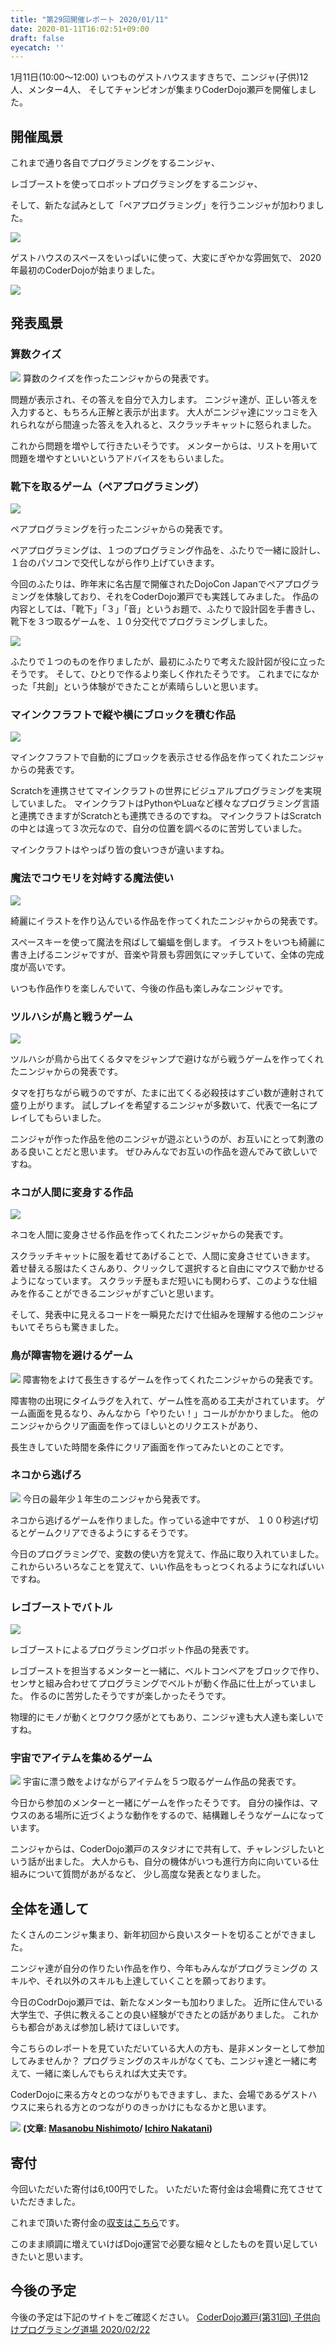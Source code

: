 ```yaml
---
title: "第29回開催レポート 2020/01/11"
date: 2020-01-11T16:02:51+09:00
draft: false
eyecatch: ''
---
```


1月11日(10:00～12:00)
いつものゲストハウスますきちで、ニンジャ(子供)12人、メンター4人、
そしてチャンピオンが集まりCoderDojo瀬戸を開催しました。

## 開催風景
これまで通り各自でプログラミングをするニンジャ、

レゴブーストを使ってロボットプログラミングをするニンジャ、

そして、新たな試みとして「ペアプログラミング」を行うニンジャが加わりました。

![](https://lh3.googleusercontent.com/JSfdyI3i8PrDEJZODnefGWShN8RgxMU1jqrsPXQZHFYw5KzgnYEYeHCa8k2r1uzmJtyOdxLphsNvcNX-hYLDpyEOTl5QaGveUxK-WE8mTI0Zw8DIYBOt6B8sUMWLf2V3OYumQFq5TDY=w600)

ゲストハウスのスペースをいっぱいに使って、大変にぎやかな雰囲気で、
2020年最初のCoderDojoが始まりました。

![](https://lh3.googleusercontent.com/Qh3YDD7SlFdqnU6LfhaHQeuTlEynTRD61dDWpeAjFY9ugjcunTVU6nuMrpCVtC0k1d_7uPkpRpxaeRJBPWrVnk7j0K7ZQoI533vNNPyje00e0gWoiSHJyMkoYqJ2wG2-VAsTnnadZvU=w600)

## 発表風景

### 算数クイズ
![](https://lh3.googleusercontent.com/opHH21QF0YNLxL-C6yq6dUPzP6bxVMQjYAnyFDLoKOs9uiraAeoXM1XthhhZdQmxZmZHXBQdbih9GTeNniqUPWtS7woi-d5UtkcOExXEiR0N2I1Gw6msO052bjNpdYw4Iu4JKMlrUF0=w600)
算数のクイズを作ったニンジャからの発表です。

問題が表示され、その答えを自分で入力します。
ニンジャ達が、正しい答えを入力すると、もちろん正解と表示が出ます。
大人がニンジャ達にツッコミを入れられながら間違った答えを入れると、スクラッチキャットに怒られました。

これから問題を増やして行きたいそうです。
メンターからは、リストを用いて問題を増やすといいというアドバイスをもらいました。

### 靴下を取るゲーム（ペアプログラミング）

![](https://lh3.googleusercontent.com/nv9u-fZec2Y8cMu0cevIf1g8SIQkb9nuNm8ssZsSqG5YAhax95W6MoiBBrwxbS08b-e8B_om2RnsF0zGUEu79KyN9gYB8G_rYzFtG6HhuTkUMXoM-KTB_bLsDJ2I1MBuNoBHTxgi2AI=w600)

ペアプログラミングを行ったニンジャからの発表です。

ペアプログラミングは、１つのプログラミング作品を、ふたりで一緒に設計し、１台のパソコンで交代しながら作り上げていきます。

今回のふたりは、昨年末に名古屋で開催されたDojoCon Japanでペアプログラミングを体験しており、それをCoderDojo瀬戸でも実践してみました。
作品の内容としては、「靴下」「３」「音」というお題で、ふたりで設計図を手書きし、靴下を３つ取るゲームを、１０分交代でプログラミングしました。

![](https://lh3.googleusercontent.com/IaRGX2Zn0RRz-WhkCdmcYRwy5xlezhRaMn00BOpXKCXPdB0fbpck1ZnZlDXVlxHzFd57ST4vLgaowELse0Ww24Kfa1PZWxW92tiVLsRAtnZIfFUjJmfu3anP-u7SkRrJ3DYWDk64P3I=w600)

ふたりで１つのものを作りましたが、最初にふたりで考えた設計図が役に立ったそうです。
そして、ひとりで作るより楽しく作れたそうです。
これまでになかった「共創」という体験ができたことが素晴らしいと思います。

### マインクフラフトで縦や横にブロックを積む作品
![](https://lh3.googleusercontent.com/nfPc3InX7pF5zvTgIl9vsv_zUv9lDIctu1ycYxhrInrTz2Rtj0krS7ByVUqkMG_nR1m3u80lQ4iWsZvIz7oglg1gpUOlk30v8BjLDPWuz5bdXVS1DqYmN2fQp3zP0wnxCOfERJdHkwI=w600)

マインクフラフトで自動的にブロックを表示させる作品を作ってくれたニンジャからの発表です。

Scratchを連携させてマインクラフトの世界にビジュアルプログラミングを実現していました。
マインクラフトはPythonやLuaなど様々なプログラミング言語と連携できますがScratchとも連携できるのですね。
マインクラフトはScratchの中とは違って３次元なので、自分の位置を調べるのに苦労していました。

マインクラフトはやっぱり皆の食いつきが違いますね。

### 魔法でコウモリを対峙する魔法使い
![](https://lh3.googleusercontent.com/PsC5NByaNBgrHqr9BMDISVvpbkTwnNdYL07APCMqHd9_UJKp_za1cGq-8MiQboxUw7hxZw7jQN2rwNM9wecdTtUs0epK58Ux98FMQ7ad0o0wWGaLCBOWwmlBAL1xD7EKdS3ay43amK8=w600)

綺麗にイラストを作り込んでいる作品を作ってくれたニンジャからの発表です。

スペースキーを使って魔法を飛ばして蝙蝠を倒します。
イラストをいつも綺麗に書き上げるニンジャですが、音楽や背景も雰囲気にマッチしていて、全体の完成度が高いです。

いつも作品作りを楽しんでいて、今後の作品も楽しみなニンジャです。

### ツルハシが鳥と戦うゲーム
![](https://lh3.googleusercontent.com/7p4WoLkB5YspnSVu3dVwU2B2oPG9MlBmZhf2SBhQdX2JZJuB8wQaJHzOfAT645TUJGbE9wLpPgH5m9LIakka_FLDaLdgHo197MBlWJSiyiReogAC-ToJVrtyWJyENZmZxhDJ0zVAATc=w600)

ツルハシが鳥から出てくるタマをジャンプで避けながら戦うゲームを作ってくれたニンジャからの発表です。

タマを打ちながら戦うのですが、たまに出てくる必殺技はすごい数が連射されて盛り上がります。
試しプレイを希望するニンジャが多数いて、代表で一名にプレイしてもらいました。

ニンジャが作った作品を他のニンジャが遊ぶというのが、お互いにとって刺激のある良いことだと思います。
ぜひみんなでお互いの作品を遊んでみて欲しいですね。

### ネコが人間に変身する作品

![](https://lh3.googleusercontent.com/tWXjRdTsgQd8q-k45I9NlYwtBnPHMc7666o_3oSPv6MeDxD6-0D6RV7E_kQwOk23sGZp5mcoY3gkp1TGp6Q8VVYxTPa00VE9kbvXc3Ir49YN5J6WtZCxmG_8M51HBo_7HaRqMZzBJ4g=w600)

ネコを人間に変身させる作品を作ってくれたニンジャからの発表です。

スクラッチキャットに服を着せてあげることで、人間に変身させていきます。
着せ替える服はたくさんあり、クリックして選択すると自由にマウスで動かせるようになっています。
スクラッチ歴もまだ短いにも関わらず、このような仕組みを作ることができるニンジャがすごいと思います。

そして、発表中に見えるコードを一瞬見ただけで仕組みを理解する他のニンジャもいてそちらも驚きました。

### 鳥が障害物を避けるゲーム
![](https://lh3.googleusercontent.com/rI94nH7HXYWcDLUp1fHIABc_B4x0LgwfKJIg40ZxDVKaGgTVE0rKdTQBcGb-H2Zkkk85uirqPKjYF1pIfs_IWCbx2M4bCPc2SS_Cpq8xDTWG8KXNPBvJ89m0TU0MVWulomTuOCtOj7Q=w600)
障害物をよけて長生きするゲームを作ってくれたニンジャからの発表です。

障害物の出現にタイムラグを入れて、ゲーム性を高める工夫がされています。
ゲーム画面を見るなり、みんなから「やりたい！」コールがかかりました。
他のニンジャからクリア画面を作ってほしいとのリクエストがあり、

長生きしていた時間を条件にクリア画面を作ってみたいとのことです。

### ネコから逃げろ

![](https://lh3.googleusercontent.com/G_2PSjQN5vToBXsmU1NXGvwXPC0VHCRR021FW3p3odnRYTh0gOxSfoNXY2tqUh-K7RABMcDfPETv9XXWSi8VaQIwHwRlxITjHnzuXYtimRbgDMaQqcvozzQJd_OjGf0o1GJHtL9NCfk=w600)
今日の最年少１年生のニンジャから発表です。

ネコから逃げるゲームを作りました。作っている途中ですが、
１００秒逃げ切るとゲームクリアできるようにするそうです。

今日のプログラミングで、変数の使い方を覚えて、作品に取り入れていました。
これからいろいろなことを覚えて、いい作品をもっとつくれるようになればいいですね。

### レゴブーストでバトル
![](https://lh3.googleusercontent.com/EnSSMrRHDk_iwnO1z1qyET6ATG4tIzE5z3f_a1TlIHq00-c4fbwPKRH-GmmI1jL0989RZf2IFOmzdWq4MeHXPaxeoqdYvSgYCa5jhv6mdr2TzLrxdo1Hxuea_AB6GSP7ARr69mz9Kys=w600)

レゴブーストによるプログラミングロボット作品の発表です。

レゴブーストを担当するメンターと一緒に、ベルトコンベアをブロックで作り、
センサと組み合わせてプログラミングでベルトが動く作品に仕上がっていました。
作るのに苦労したそうですが楽しかったそうです。

物理的にモノが動くとワクワク感がとてもあり、ニンジャ達も大人達も楽しいですね。

### 宇宙でアイテムを集めるゲーム
![](https://lh3.googleusercontent.com/CMv10NgvT-pE2OwfoWAkYW78CtGF1HKcAxL9ZYygIHHTc4YySaJU9J_wzcLExj0yjUTVXTx7sqKOBDINnyHBhZDKo9hp00-f35itDnU8XlAWl_GFOW5cAlhbtYCmIcTDouTCBLz5334=w600)
宇宙に漂う敵をよけながらアイテムを５つ取るゲーム作品の発表です。

今日から参加のメンターと一緒にゲームを作ったそうです。
自分の操作は、マウスのある場所に近づくような動作をするので、結構難しそうなゲームになっています。

ニンジャからは、CoderDojo瀬戸のスタジオにで共有して、チャレンジしたいという話が出ました。
大人からも、自分の機体がいつも進行方向に向いている仕組みについて質問があがるなど、
少し高度な発表となりました。

## 全体を通して

たくさんのニンジャ集まり、新年初回から良いスタートを切ることができました。

ニンジャ達が自分の作りたい作品を作り、今年もみんながプログラミングの
スキルや、それ以外のスキルも上達していくことを願っております。

今日のCodrDojo瀬戸では、新たなメンターも加わりました。
近所に住んでいる大学生で、子供に教えることの良い経験ができたとの話がありました。
これからも都合があえば参加し続けてほしいです。

今こちらのレポートを見ていただいている大人の方も、是非メンターとして参加してみませんか？
プログラミングのスキルがなくても、ニンジャ達と一緒に考えて、一緒に楽しんでもらえれば大丈夫です。

CoderDojoに来る方々とのつながりもできますし、また、会場であるゲストハウスに来られる方とのつながりのきっかけにもなるかと思います。

![](https://lh3.googleusercontent.com/HH0OhsgTw1dwQNi0KydtPYGI9gvYhJYjSikldC9OJZnw-HpF3xbTczDpHWHLJwhDPeSuc2ssAxQ2cdPuR4l025mYTvCZteUqH07bzb70tJs8vA5tzBs1YMq-t4Ccs0cS0nnjR_r0et0=w600)
**(文章: [Masanobu Nishimoto](https://www.facebook.com/masanobu.nishimoto)/ [Ichiro Nakatani](https://www.facebook.com/nakatani.ichiro.1))**

## 寄付

今回いただいた寄付は6,t00円でした。
いただいた寄付金は会場費に充てさせていただきました。

これまで頂いた寄付金の[収支はこちら](https://docs.google.com/spreadsheets/d/1pQosKjdfSGWIrTUNLzBFSYkmzDq2SbAu8xoIoF4tHyQ/edit#gid=670485060)です。

このまま順調に増えていけばDojo運営で必要な細々としたものを買い足していきたいと思います。

## 今後の予定

今後の予定は下記のサイトをご確認ください。
[CoderDojo瀬戸(第31回) 子供向けプログラミング道場 2020/02/22](https://coderdojo-seto.connpass.com/event/164806/)
